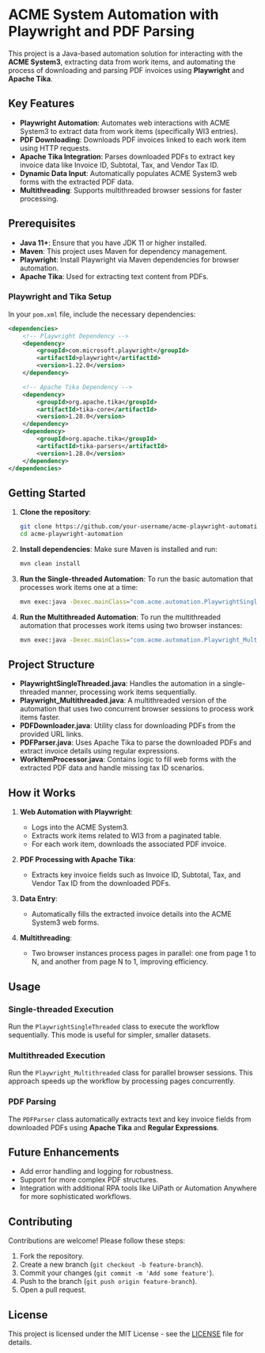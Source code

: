 
# ACME System Automation with Playwright and PDF Parsing

This project is a Java-based automation solution for interacting with the **ACME System3**, extracting data from work items, and automating the process of downloading and parsing PDF invoices using **Playwright** and **Apache Tika**.

## Key Features

- **Playwright Automation**: Automates web interactions with ACME System3 to extract data from work items (specifically WI3 entries).
- **PDF Downloading**: Downloads PDF invoices linked to each work item using HTTP requests.
- **Apache Tika Integration**: Parses downloaded PDFs to extract key invoice data like Invoice ID, Subtotal, Tax, and Vendor Tax ID.
- **Dynamic Data Input**: Automatically populates ACME System3 web forms with the extracted PDF data.
- **Multithreading**: Supports multithreaded browser sessions for faster processing.

## Prerequisites

- **Java 11+**: Ensure that you have JDK 11 or higher installed.
- **Maven**: This project uses Maven for dependency management.
- **Playwright**: Install Playwright via Maven dependencies for browser automation.
- **Apache Tika**: Used for extracting text content from PDFs.

### Playwright and Tika Setup

In your `pom.xml` file, include the necessary dependencies:

```xml
<dependencies>
    <!-- Playwright Dependency -->
    <dependency>
        <groupId>com.microsoft.playwright</groupId>
        <artifactId>playwright</artifactId>
        <version>1.22.0</version>
    </dependency>

    <!-- Apache Tika Dependency -->
    <dependency>
        <groupId>org.apache.tika</groupId>
        <artifactId>tika-core</artifactId>
        <version>1.28.0</version>
    </dependency>
    <dependency>
        <groupId>org.apache.tika</groupId>
        <artifactId>tika-parsers</artifactId>
        <version>1.28.0</version>
    </dependency>
</dependencies>
```

## Getting Started

1. **Clone the repository**:
   ```bash
   git clone https://github.com/your-username/acme-playwright-automation.git
   cd acme-playwright-automation
   ```

2. **Install dependencies**:
   Make sure Maven is installed and run:
   ```bash
   mvn clean install
   ```

3. **Run the Single-threaded Automation**:
   To run the basic automation that processes work items one at a time:
   ```bash
   mvn exec:java -Dexec.mainClass="com.acme.automation.PlaywrightSingleThreaded"
   ```

4. **Run the Multithreaded Automation**:
   To run the multithreaded automation that processes work items using two browser instances:
   ```bash
   mvn exec:java -Dexec.mainClass="com.acme.automation.Playwright_Multithreaded"
   ```

## Project Structure

- **PlaywrightSingleThreaded.java**: Handles the automation in a single-threaded manner, processing work items sequentially.
- **Playwright_Multithreaded.java**: A multithreaded version of the automation that uses two concurrent browser sessions to process work items faster.
- **PDFDownloader.java**: Utility class for downloading PDFs from the provided URL links.
- **PDFParser.java**: Uses Apache Tika to parse the downloaded PDFs and extract invoice details using regular expressions.
- **WorkItemProcessor.java**: Contains logic to fill web forms with the extracted PDF data and handle missing tax ID scenarios.

## How it Works

1. **Web Automation with Playwright**:
   - Logs into the ACME System3.
   - Extracts work items related to WI3 from a paginated table.
   - For each work item, downloads the associated PDF invoice.
  
2. **PDF Processing with Apache Tika**:
   - Extracts key invoice fields such as Invoice ID, Subtotal, Tax, and Vendor Tax ID from the downloaded PDFs.
  
3. **Data Entry**:
   - Automatically fills the extracted invoice details into the ACME System3 web forms.

4. **Multithreading**:
   - Two browser instances process pages in parallel: one from page 1 to N, and another from page N to 1, improving efficiency.

## Usage

### Single-threaded Execution

Run the `PlaywrightSingleThreaded` class to execute the workflow sequentially. This mode is useful for simpler, smaller datasets.

### Multithreaded Execution

Run the `Playwright_Multithreaded` class for parallel browser sessions. This approach speeds up the workflow by processing pages concurrently.

### PDF Parsing

The `PDFParser` class automatically extracts text and key invoice fields from downloaded PDFs using **Apache Tika** and **Regular Expressions**.

## Future Enhancements

- Add error handling and logging for robustness.
- Support for more complex PDF structures.
- Integration with additional RPA tools like UiPath or Automation Anywhere for more sophisticated workflows.

## Contributing

Contributions are welcome! Please follow these steps:

1. Fork the repository.
2. Create a new branch (`git checkout -b feature-branch`).
3. Commit your changes (`git commit -m 'Add some feature'`).
4. Push to the branch (`git push origin feature-branch`).
5. Open a pull request.

## License

This project is licensed under the MIT License - see the [LICENSE](LICENSE) file for details.
